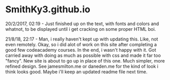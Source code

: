 # SmithKy3.github.io

20/2/2017, 02:19 - Just finished up on the text, with fonts and colors and whatnot, to be displayed until i get cracking
on some proper HTML boi.

21/8/18, 22:17 - Man, i really haven't kept up with updating this. Like, not even remotely. Okay, so i did alot of work on this site after completing a good few codeacademy courses. In the end, i wasn't happy with it. Got carried away with doing as much as possible with css and made it far too "fancy". New site is about to go up in place of this one. Much simpler, more refined design. See jamesmilton.me or daneden.me for the kind of look i think looks good. Maybe i'll keep an updated readme file next time.
